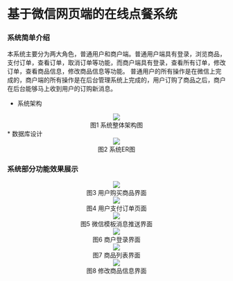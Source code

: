 # 基于微信网页端的在线点餐系统

### 系统简单介绍
本系统主要分为两大角色，普通用户和商户端。普通用户端具有登录，浏览商品，支付订单，查看订单，取消订单等功能，而商户端具有登录，查看所有订单，修改订单，查看商品信息，修改商品信息等功能。
普通用户的所有操作是在微信上完成的，商户端的所有操作是在后台管理系统上完成的，用户订购了商品之后，商户在后台能够马上收到用户的订购新消息。
* 系统架构
<div align=center>
<img src="https://github.com/JulianRuicheng/shop/blob/master/src/main/resources/instruction/%E7%B3%BB%E7%BB%9F%E6%9E%B6%E6%9E%84.png"/><br>
<center>图1 系统整体架构图</center>
</div>
* 数据库设计
<div align=center>
<img src="https://github.com/JulianRuicheng/shop/blob/master/src/main/resources/instruction/ER%E5%9B%BE.png"/><br>
<center>图2 系统ER图</center>
</div>

### 系统部分功能效果展示
<div align=center>
<img src="https://github.com/JulianRuicheng/shop/blob/master/src/main/resources/instruction/%E7%94%A8%E6%88%B7%E8%B4%AD%E4%B9%B0%E5%95%86%E5%93%81%E7%95%8C%E9%9D%A2.jpg"/><br>
<center>图3 用户购买商品界面</center>
</div>

<div align=center>
<img src="https://github.com/JulianRuicheng/shop/blob/master/src/main/resources/instruction/%E7%94%A8%E6%88%B7%E8%B4%AD%E4%B9%B0%E5%95%86%E5%93%81%E7%95%8C%E9%9D%A2.jpg"/><br>
<center>图4 用户支付订单页面</center>
</div>


<div align=center>
<img src="https://github.com/JulianRuicheng/shop/blob/master/src/main/resources/instruction/%E5%BE%AE%E4%BF%A1%E6%A8%A1%E6%9D%BF%E6%B6%88%E6%81%AF%E6%8E%A8%E9%80%81.jpg"/><br>
<center>图5 微信模板消息推送界面</center>
</div>

<div align=center>
<img src="https://github.com/JulianRuicheng/shop/blob/master/src/main/resources/instruction/%E5%95%86%E6%88%B7%E7%99%BB%E5%BD%95%E7%95%8C%E9%9D%A2.png"/><br>
<center>图6 商户登录界面</center>
</div>

<div align=center>
<img src="https://github.com/JulianRuicheng/shop/blob/master/src/main/resources/instruction/%E5%95%86%E5%93%81%E5%88%97%E8%A1%A8%E7%95%8C%E9%9D%A2.png"/><br>
<center>图7 商品列表界面</center>
</div>

<div align=center>
<img src="https://github.com/JulianRuicheng/shop/blob/master/src/main/resources/instruction/%E4%BF%AE%E6%94%B9%E5%95%86%E5%93%81%E4%BF%A1%E6%81%AF%E7%95%8C%E9%9D%A2.png"/><br>
<center>图8 修改商品信息界面</center>
</div>
